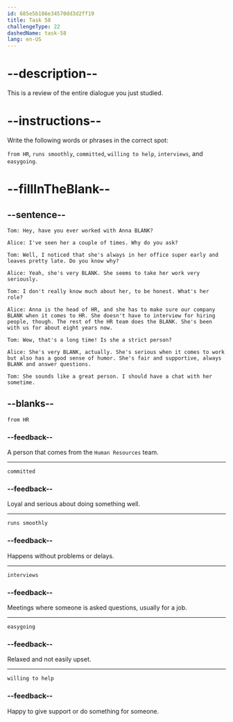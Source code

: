 ```yaml
---
id: 685e5b186e34570dd3d2ff19
title: Task 58
challengeType: 22
dashedName: task-58
lang: en-US
---
```


<!-- REVIEW -->

# --description--

This is a review of the entire dialogue you just studied.

# --instructions--

Write the following words or phrases in the correct spot:

`from HR`, `runs smoothly`, `committed`, `willing to help`, `interviews`, and `easygoing`.

# --fillInTheBlank--

## --sentence--

`Tom: Hey, have you ever worked with Anna BLANK?`

`Alice: I've seen her a couple of times. Why do you ask?`

`Tom: Well, I noticed that she's always in her office super early and leaves pretty late. Do you know why?`

`Alice: Yeah, she's very BLANK. She seems to take her work very seriously.`

`Tom: I don't really know much about her, to be honest. What's her role?`

`Alice: Anna is the head of HR, and she has to make sure our company BLANK when it comes to HR. She doesn't have to interview for hiring people, though. The rest of the HR team does the BLANK. She's been with us for about eight years now.`

`Tom: Wow, that's a long time! Is she a strict person?`

`Alice: She's very BLANK, actually. She's serious when it comes to work but also has a good sense of humor. She's fair and supportive, always BLANK and answer questions.`

`Tom: She sounds like a great person. I should have a chat with her sometime.`

## --blanks--

`from HR`

### --feedback--

A person that comes from the `Human Resources` team.

---

`committed`

### --feedback--

Loyal and serious about doing something well.

---

`runs smoothly`

### --feedback--

Happens without problems or delays.

---

`interviews`

### --feedback--

Meetings where someone is asked questions, usually for a job.

---

`easygoing`

### --feedback--

Relaxed and not easily upset.

---

`willing to help`

### --feedback--

Happy to give support or do something for someone.
